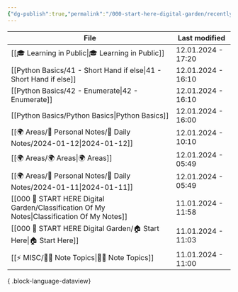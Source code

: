 ```yaml
---
{"dg-publish":true,"permalink":"/000-start-here-digital-garden/recently-edited-notes/","dgPassFrontmatter":true,"noteIcon":"3","created":"2023-12-14T09:05:52.599+05:30","updated":"2023-12-14T09:12:44.868+05:30"}
---
```


| File                                                                                           | Last modified      |
| ---------------------------------------------------------------------------------------------- | ------------------ |
| [[🎓 Learning in Public\|🎓 Learning in Public]]                                            | 12.01.2024 - 17:20 |
| [[Python Basics/41 - Short Hand if else\|41 - Short Hand if else]]                          | 12.01.2024 - 16:10 |
| [[Python Basics/42 - Enumerate\|42 - Enumerate]]                                            | 12.01.2024 - 16:10 |
| [[Python Basics/Python Basics\|Python Basics]]                                              | 12.01.2024 - 16:00 |
| [[🌍 Areas/📧 Personal Notes/📓 Daily Notes/2024-01-12\|2024-01-12]]                        | 12.01.2024 - 10:10 |
| [[🌍 Areas/🌍 Areas\|🌍 Areas]]                                                             | 12.01.2024 - 05:49 |
| [[🌍 Areas/📧 Personal Notes/📓 Daily Notes/2024-01-11\|2024-01-11]]                        | 12.01.2024 - 05:49 |
| [[000 🏡 START HERE Digital Garden/Classification Of My Notes\|Classification Of My Notes]] | 11.01.2024 - 11:58 |
| [[000 🏡 START HERE Digital Garden/🏠 Start Here\|🏠 Start Here]]                           | 11.01.2024 - 11:03 |
| [[⚡ MISC/✍🏻 Note Topics\|✍🏻 Note Topics]]                                                 | 11.01.2024 - 11:00 |

{ .block-language-dataview}